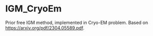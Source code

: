 # IGM_CryoEm
Prior free IGM method, implemented in Cryo-EM problem. Based on https://arxiv.org/pdf/2304.05589.pdf.
